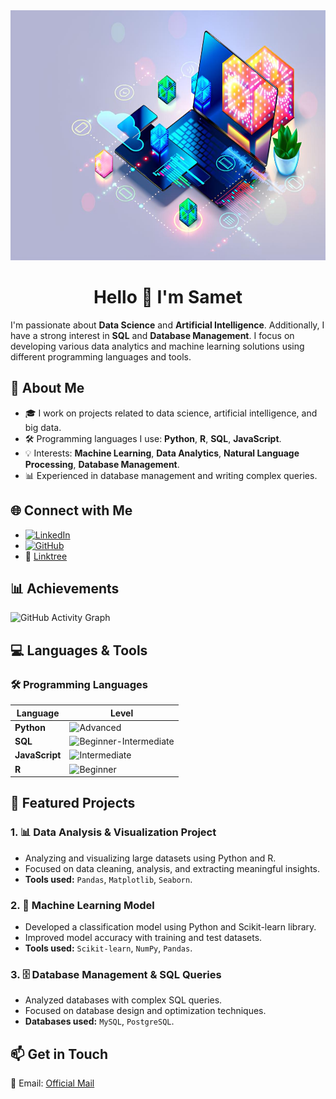 <img src="istockphoto-1402798800-612x612.jpg" alt="Alt metin" width="1080" height="400">

<h1 align="center">Hello 👋 I'm Samet</h1>


I'm passionate about **Data Science** and **Artificial Intelligence**. Additionally, I have a strong interest in **SQL** and **Database Management**. I focus on developing various data analytics and machine learning solutions using different programming languages and tools.

## 🚀 About Me
- 🎓 I work on projects related to data science, artificial intelligence, and big data.
- 🛠️ Programming languages I use: **Python**, **R**, **SQL**, **JavaScript**.
- 💡 Interests: **Machine Learning**, **Data Analytics**, **Natural Language Processing**, **Database Management**.
- 📊 Experienced in database management and writing complex queries.

## 🌐 Connect with Me
- [![LinkedIn](https://img.shields.io/badge/LinkedIn-blue?logo=linkedin&logoColor=white)](https://www.linkedin.com/in/samet-erkalp-5b043a249/)
- [![GitHub](https://img.shields.io/badge/GitHub-000?logo=github&logoColor=white)](https://github.com/Abdussamed-1)
- 🌳 [Linktree](https://linktr.ee/abdulerkalp)


## 📊 Achievements
![GitHub Activity Graph](https://github-readme-activity-graph.vercel.app/graph?username=Abdussamed-1&theme=github)

## 💻 Languages & Tools

### 🛠️ Programming Languages
| Language      | Level                                           |
|---------------|--------------------------------------------------|
| **Python**    | ![Advanced](https://img.shields.io/badge/Level-Advanced-brightgreen) |
| **SQL**       | ![Beginner-Intermediate](https://img.shields.io/badge/Level-Beginner--Intermediate-yellow) |
| **JavaScript**| ![Intermediate](https://img.shields.io/badge/Level-Intermediate-orange) |
| **R**         | ![Beginner](https://img.shields.io/badge/Level-Beginner-red) |


## 📂 Featured Projects

### 1. 📊 **Data Analysis & Visualization Project**
   - Analyzing and visualizing large datasets using Python and R.
   - Focused on data cleaning, analysis, and extracting meaningful insights.
   - **Tools used:** `Pandas`, `Matplotlib`, `Seaborn`.

### 2. 🤖 **Machine Learning Model**
   - Developed a classification model using Python and Scikit-learn library.
   - Improved model accuracy with training and test datasets.
   - **Tools used:** `Scikit-learn`, `NumPy`, `Pandas`.

### 3. 🗄️ **Database Management & SQL Queries**
   - Analyzed databases with complex SQL queries.
   - Focused on database design and optimization techniques.
   - **Databases used:** `MySQL`, `PostgreSQL`.

## 📫 Get in Touch
📧 Email: [Official Mail](mailto:sameterkalpofficial@gmail.com)